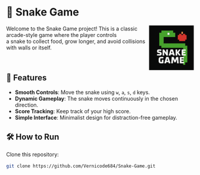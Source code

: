 # 🐍 Snake Game

<img align="right" src="Snake Game.png" alt="Snake Game Logo" width="120" style="vertical-align: top;" />


Welcome to the Snake Game project! This is a classic arcade-style game where the player controls
<br> a snake to collect food, grow longer, and avoid collisions with walls or itself.


<br>

## 🚀 Features
- **Smooth Controls**: Move the snake using `w`, `a`, `s`, `d` keys.
- **Dynamic Gameplay**: The snake moves continuously in the chosen direction.
- **Score Tracking**: Keep track of your high score.
- **Simple Interface**: Minimalist design for distraction-free gameplay.

## 🛠️ How to Run

Clone this repository:

```bash
git clone https://github.com/Vernicode684/Snake-Game.git

